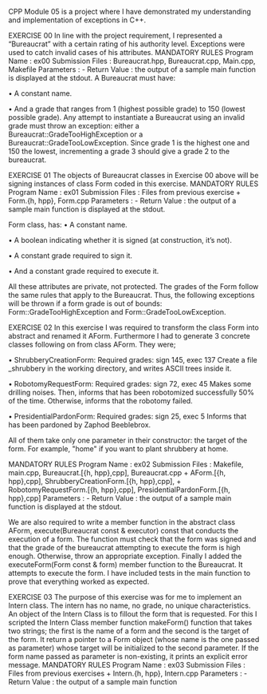 
CPP Module 05 is a project where I have demonstrated my understanding and implementation of exceptions in C++. 

EXERCISE 00
In line with the project requirement, I represented a “Bureaucrat” with a certain rating of his authority level. Exceptions were used to catch invalid cases of his attributes.
MANDATORY RULES
Program Name : ex00
Submission Files : Bureaucrat.hpp, Bureaucrat.cpp, Main.cpp, Makefile
Parameters : -
Return Value : the output of a sample main function is displayed at the stdout.
A Bureaucrat must have:

• A constant name.

• And a grade that ranges from 1 (highest possible grade) to 150 (lowest possible grade). Any attempt to instantiate a Bureaucrat using an invalid grade must throw an exception: either a Bureaucrat::GradeTooHighException or a Bureaucrat::GradeTooLowException. Since grade 1 is the highest one and 150 the lowest, incrementing a grade 3 should give a grade 2 to the bureaucrat.   

EXERCISE 01
The objects of Bureaucrat classes  in Exercise 00 above will be signing instances of class Form coded in this exercise.
MANDATORY RULES
Program Name : ex01
Submission Files : Files from previous exercise + Form.{h, hpp}, Form.cpp
Parameters : -
Return Value : the output of a sample main function is displayed at the stdout.


Form class, has:
• A constant name.

• A boolean indicating whether it is signed (at construction, it’s not).

• A constant grade required to sign it.

• And a constant grade required to execute it.

All these attributes are private, not protected. The grades of the Form follow the same rules that apply to the Bureaucrat. Thus, the following exceptions will be thrown if a form grade is out of bounds: Form::GradeTooHighException and Form::GradeTooLowException.

EXERCISE 02
In this exercise I was required to transform the class Form into abstract and renamed it AForm.
Furthermore I had to generate 3 concrete classes following on from class AForm. They were;

• ShrubberyCreationForm: Required grades: sign 145, exec 137
Create a file <target>_shrubbery in the working directory, and writes ASCII trees
inside it.

• RobotomyRequestForm: Required grades: sign 72, exec 45
Makes some drilling noises. Then, informs that <target> has been robotomized successfully 50% of the time. Otherwise, informs that the robotomy failed.

• PresidentialPardonForm: Required grades: sign 25, exec 5
Informs that <target> has been pardoned by Zaphod Beeblebrox.

All of them take only one parameter in their constructor: the target of the form. For
example, "home" if you want to plant shrubbery at home.

MANDATORY RULES
Program Name : ex02
Submission Files : Makefile, main.cpp, Bureaucrat.[{h, hpp},cpp], Bureaucrat.cpp + AForm.[{h, hpp},cpp], ShrubberyCreationForm.[{h, hpp},cpp], + RobotomyRequestForm.[{h, hpp},cpp], PresidentialPardonForm.[{h, hpp},cpp]
Parameters : -
Return Value : the output of a sample main function is displayed at the stdout.

We are also required to write a member function in the abstract class AForm, execute(Bureaucrat const & executor) const that conducts the execution of a form. The function must check that the form was signed and that the grade of the bureaucrat attempting to execute the form is high enough. Otherwise, throw an appropriate exception.
Finally I added the  executeForm(Form const & form) member function to the Bureaucrat. It attempts to execute the form. I have included tests in the main function to prove that everything worked as expected.

EXERCISE 03
The purpose of this exercise was for me to implement an Intern class. The intern has no name, no grade, no unique characteristics. An object of the Intern Class is to fillout the form that is requested. For this I scripted the Intern Class member function makeForm() function that takes two strings; the first is the name of a form and the second is the target of the form. It return a pointer to a Form object (whose name is the one passed as parameter) whose target will be initialized to the second parameter. If the form name passed as parameter is non-existing, it prints an explicit error message.
MANDATORY RULES
Program Name : ex03
Submission Files : Files from previous exercises + Intern.{h, hpp}, Intern.cpp
Parameters : -
Return Value : the output of a sample main function
